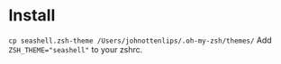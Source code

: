 # Install
```cp seashell.zsh-theme /Users/johnottenlips/.oh-my-zsh/themes/```
Add `ZSH_THEME="seashell"` to your zshrc.
